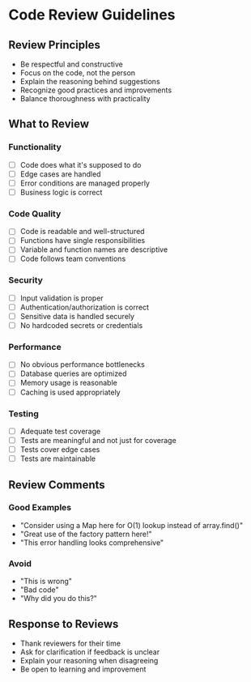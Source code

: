 # Code Review Guidelines

## Review Principles
- Be respectful and constructive
- Focus on the code, not the person
- Explain the reasoning behind suggestions
- Recognize good practices and improvements
- Balance thoroughness with practicality

## What to Review
### Functionality
- [ ] Code does what it's supposed to do
- [ ] Edge cases are handled
- [ ] Error conditions are managed properly
- [ ] Business logic is correct

### Code Quality
- [ ] Code is readable and well-structured
- [ ] Functions have single responsibilities
- [ ] Variable and function names are descriptive
- [ ] Code follows team conventions

### Security
- [ ] Input validation is proper
- [ ] Authentication/authorization is correct
- [ ] Sensitive data is handled securely
- [ ] No hardcoded secrets or credentials

### Performance
- [ ] No obvious performance bottlenecks
- [ ] Database queries are optimized
- [ ] Memory usage is reasonable
- [ ] Caching is used appropriately

### Testing
- [ ] Adequate test coverage
- [ ] Tests are meaningful and not just for coverage
- [ ] Tests cover edge cases
- [ ] Tests are maintainable

## Review Comments
### Good Examples
- "Consider using a Map here for O(1) lookup instead of array.find()"
- "Great use of the factory pattern here!"
- "This error handling looks comprehensive"

### Avoid
- "This is wrong"
- "Bad code"
- "Why did you do this?"

## Response to Reviews
- Thank reviewers for their time
- Ask for clarification if feedback is unclear
- Explain your reasoning when disagreeing
- Be open to learning and improvement

<!-- Contains AI-generated edits. -->
